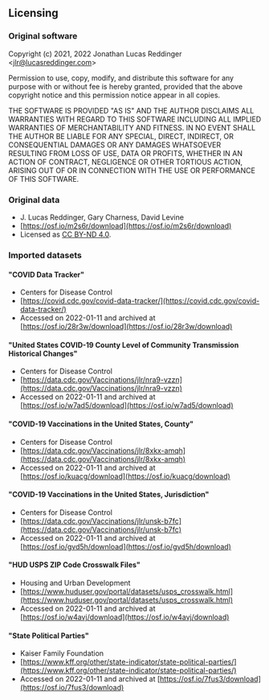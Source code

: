 ## Licensing

### Original software

Copyright (c) 2021, 2022 Jonathan Lucas Reddinger &lt;jlr@lucasreddinger.com&gt;

Permission to use, copy, modify, and distribute this software for any
purpose with or without fee is hereby granted, provided that the above
copyright notice and this permission notice appear in all copies.

THE SOFTWARE IS PROVIDED "AS IS" AND THE AUTHOR DISCLAIMS ALL WARRANTIES
WITH REGARD TO THIS SOFTWARE INCLUDING ALL IMPLIED WARRANTIES OF
MERCHANTABILITY AND FITNESS. IN NO EVENT SHALL THE AUTHOR BE LIABLE FOR
ANY SPECIAL, DIRECT, INDIRECT, OR CONSEQUENTIAL DAMAGES OR ANY DAMAGES
WHATSOEVER RESULTING FROM LOSS OF USE, DATA OR PROFITS, WHETHER IN AN
ACTION OF CONTRACT, NEGLIGENCE OR OTHER TORTIOUS ACTION, ARISING OUT OF
OR IN CONNECTION WITH THE USE OR PERFORMANCE OF THIS SOFTWARE.

### Original data 

* J. Lucas Reddinger, Gary Charness, David Levine
* [https://osf.io/m2s6r/download](https://osf.io/m2s6r/download)
* Licensed as [CC BY-ND 4.0](https://creativecommons.org/licenses/by-nd/4.0/).

### Imported datasets

#### "COVID Data Tracker"
* Centers for Disease Control
* [https://covid.cdc.gov/covid-data-tracker/](https://covid.cdc.gov/covid-data-tracker/)
* Accessed on 2022-01-11 and archived at [https://osf.io/28r3w/download](https://osf.io/28r3w/download)

#### "United States COVID-19 County Level of Community Transmission Historical Changes"
* Centers for Disease Control
* [https://data.cdc.gov/Vaccinations/jlr/nra9-vzzn](https://data.cdc.gov/Vaccinations/jlr/nra9-vzzn)
* Accessed on 2022-01-11 and archived at [https://osf.io/w7ad5/download](https://osf.io/w7ad5/download)

#### "COVID-19 Vaccinations in the United States, County"
* Centers for Disease Control
* [https://data.cdc.gov/Vaccinations/jlr/8xkx-amqh](https://data.cdc.gov/Vaccinations/jlr/8xkx-amqh)
* Accessed on 2022-01-11 and archived at [https://osf.io/kuacg/download](https://osf.io/kuacg/download)

#### "COVID-19 Vaccinations in the United States, Jurisdiction"
* Centers for Disease Control
* [https://data.cdc.gov/Vaccinations/jlr/unsk-b7fc](https://data.cdc.gov/Vaccinations/jlr/unsk-b7fc)
* Accessed on 2022-01-11 and archived at [https://osf.io/gvd5h/download](https://osf.io/gvd5h/download)

#### "HUD USPS ZIP Code Crosswalk Files"
* Housing and Urban Development
* [https://www.huduser.gov/portal/datasets/usps_crosswalk.html](https://www.huduser.gov/portal/datasets/usps_crosswalk.html)
* Accessed on 2022-01-11 and archived at [https://osf.io/w4avj/download](https://osf.io/w4avj/download)

#### "State Political Parties"
* Kaiser Family Foundation
* [https://www.kff.org/other/state-indicator/state-political-parties/](https://www.kff.org/other/state-indicator/state-political-parties/)
* Accessed on 2022-01-11 and archived at [https://osf.io/7fus3/download](https://osf.io/7fus3/download)

